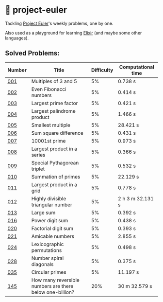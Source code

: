 # 🔮 project-euler

Tackling [Project Euler](https://projecteuler.net/)'s weekly problems, one by one.

Also used as a playground for learning [Elixir](https://elixir-lang.org/) (and maybe some other languages).

## Solved Problems:

| Number          | Title                                                    | Difficulty | Computational time |
| --------------- | -------------------------------------------------------- | ---------- | ------------------ |
| [001](src/001/) | Multiples of 3 and 5                                     | 5%         | 0.738 s            |
| [002](src/002/) |	Even Fibonacci numbers                                   | 5%         | 0.414 s            |
| [003](src/003/) | Largest prime factor                                     | 5%         | 0.421 s            |
| [004](src/004/) | Largest palindrome product                               | 5%         | 1.466 s            |
| [005](src/005/) | Smallest multiple                                        | 5%         | 28.421 s           |
| [006](src/006/) |	Sum square difference                                    | 5%         | 0.431 s            |
| [007](src/007/) |	10001st prime                                            | 5%         | 0.973 s            |
| [008](src/008/) |	Largest product in a series                              | 5%         | 0.366 s            |
| [009](src/009/) | Special Pythagorean triplet                              | 5%         | 0.532 s            |
| [010](src/010/) |	Summation of primes                                      | 5%         | 22.129 s           |
| [011](src/011/) | Largest product in a grid                                | 5%         | 0.778 s            |
| [012](src/012/) |	Highly divisible triangular number                       | 5%         | 2 h 3 m 32.131 s   |
| [013](src/013/) |	Large sum                                                | 5%         | 0.392 s            |
| [016](src/016/) | Power digit sum                                          | 5%         | 0.438 s            |
| [020](src/020/) | Factorial digit sum                                      | 5%         | 0.393 s            |
| [021](src/021/) | Amicable numbers                                         | 5%         | 2.855 s            |
| [024](src/024/) | Lexicographic permutations                               | 5%         | 0.498 s            |
| [028](src/028/) | Number spiral diagonals                                  | 5%         | 0.375 s            |
| [035](src/035/) | Circular primes                                          | 5%         | 11.197 s           |
| [145](src/145/) | How many reversible numbers are there below one-billion? | 20%        | 30 m 32.579 s      |
